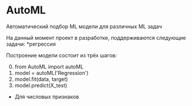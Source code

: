 # AutoML
Автоматический подбор ML модели для различных ML задач

На данный момент проект в разработке, поддерживаются следующие задачи: *регрессия

Построение модели состоит из трёх шагов:

0) from AutoML import autoML
1) model = autoML('Regression')
2) model.fit(data, target)
3) model.predict(X_test)

* Для числовых признаков

